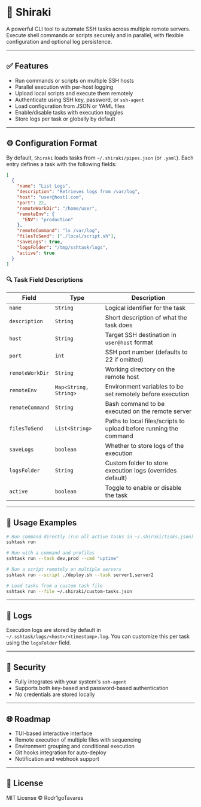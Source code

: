 # 🚀 Shiraki

A powerful CLI tool to automate SSH tasks across multiple remote servers. Execute shell commands or scripts securely and in parallel, with flexible configuration and optional log persistence.

---

## ✅ Features

* Run commands or scripts on multiple SSH hosts
* Parallel execution with per-host logging
* Upload local scripts and execute them remotely
* Authenticate using SSH key, password, or `ssh-agent`
* Load configuration from JSON or YAML files
* Enable/disable tasks with execution toggles
* Store logs per task or globally by default

---

## ⚙️ Configuration Format

By default, `Shiraki` loads tasks from `~/.shiraki/pipes.json` (or `.yaml`). Each entry defines a task with the following fields:

```json
[
  {
    "name": "List Logs",
    "description": "Retrieves logs from /var/log",
    "host": "user@host1.com",
    "port": 22,
    "remoteWorkDir": "/home/user",
    "remoteEnv": {
      "ENV": "production"
    },
    "remoteCommand": "ls /var/log",
    "filesToSend": ["./local/script.sh"],
    "saveLogs": true,
    "logsFolder": "/tmp/sshtask/logs",
    "active": true
  }
]
```

### 🔍 Task Field Descriptions

| Field           | Type                  | Description                                                       |
| --------------- | --------------------- | ----------------------------------------------------------------- |
| `name`          | `String`              | Logical identifier for the task                                   |
| `description`   | `String`              | Short description of what the task does                           |
| `host`          | `String`              | Target SSH destination in `user@host` format                      |
| `port`          | `int`                 | SSH port number (defaults to 22 if omitted)                       |
| `remoteWorkDir` | `String`              | Working directory on the remote host                              |
| `remoteEnv`     | `Map<String, String>` | Environment variables to be set remotely before execution         |
| `remoteCommand` | `String`              | Bash command to be executed on the remote server                  |
| `filesToSend`   | `List<String>`        | Paths to local files/scripts to upload before running the command |
| `saveLogs`      | `boolean`             | Whether to store logs of the execution                            |
| `logsFolder`    | `String`              | Custom folder to store execution logs (overrides default)         |
| `active`        | `boolean`             | Toggle to enable or disable the task                              |

---

## 🚀 Usage Examples

```bash
# Run command directly (run all active tasks in ~/.shiraki/tasks.json)
sshtask run

# Run with a command and profiles
sshtask run --task dev,prod --cmd "uptime"

# Run a script remotely on multiple servers
sshtask run --script ./deploy.sh --task server1,server2

# Load tasks from a custom task file
sshtask run --file ~/.shiraki/custom-tasks.json
```

---

## 📁 Logs

Execution logs are stored by default in `~/.sshtask/logs/<host>/<timestamp>.log`.
You can customize this per task using the `logsFolder` field.

---

## 🔐 Security

* Fully integrates with your system's `ssh-agent`
* Supports both key-based and password-based authentication
* No credentials are stored locally

---

## 🌐 Roadmap

* TUI-based interactive interface
* Remote execution of multiple files with sequencing
* Environment grouping and conditional execution
* Git hooks integration for auto-deploy
* Notification and webhook support

---

## 📙 License

MIT License © Rodr1goTavares
